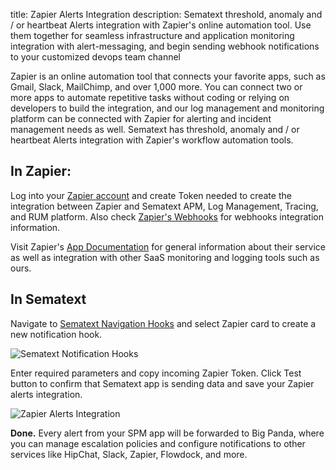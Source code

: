 title: Zapier Alerts Integration
description: Sematext threshold, anomaly and / or heartbeat Alerts integration with Zapier's online automation tool. Use them together for seamless infrastructure and application monitoring integration with alert-messaging, and begin sending webhook notifications to your customized devops team channel

Zapier is an online automation tool that connects your favorite apps, such as Gmail, Slack, MailChimp, and over 1,000 more. You can connect two or more apps to automate repetitive tasks without coding or relying on developers to build the integration, and our log management and monitoring platform can be connected with Zapier for alerting and incident management needs as well. Sematext has threshold, anomaly and / or heartbeat Alerts integration with Zapier's workflow automation tools.

## **In Zapier:**

Log into your [Zapier account](https://zapier.com/app/login/) and create Token needed to create the integration between Zapier and Sematext APM, Log Management, Tracing, and RUM platform. Also check [Zapier's Webhooks](https://zapier.com/help/webhooks/) for webhooks integration information. 

Visit Zapier's [App Documentation](https://zapier.com/help/service-documentation/) for general information about their service as well as integration with other SaaS monitoring and logging tools such as ours.

## **In Sematext**

Navigate to [Sematext Navigation Hooks](https://apps.sematext.com/ui/webhook-create) and select Zapier card to create a new notification hook.

![Sematext Notification Hooks](https://sematext.com/docs/images/integrations/sematext-notification-hooks.png "Sematext Notification Hook")

Enter required parameters and copy incoming Zapier Token. Click Test button to confirm that Sematext app is sending data and save your Zapier alerts integration.

![Zapier Alerts Integration](https://sematext.com/docs/images/integrations/zapier-integration.png "Zapier Integration")

**Done.** Every alert from your SPM app will be forwarded to Big Panda,
where you can manage escalation policies and configure notifications to
other services like HipChat, Slack, Zapier, Flowdock, and more.
